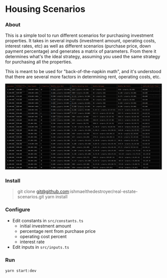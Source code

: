 # Housing Scenarios

### About

This is a simple tool to run different scenarios for purchasing investment properties. It takes in several inputs (investment amount, operating costs, interest rates, etc) as well as different scenarios (purchase price, down payment percentage) and generates a matrix of parameters. From there it determines what's the ideal strategy, assuming you used the same strategy for purchasing all the properties.

This is meant to be used for "back-of-the-napkin math", and it's understood that there are several more factors in determining rent, operating costs, etc.

<p align="center">
  <img src="./static/example-output.png" />
</p>

### Install

> git clone git@github.com:ishmaelthedestroyer/real-estate-scenarios.git
> yarn install

### Configure

- Edit constants in `src/constants.ts`
  - initial investment amount
  - percentage rent from purchase price
  - operating cost percent
  - interest rate
- Edit inputs in `src/inputs.ts`

### Run

```
yarn start:dev
```
